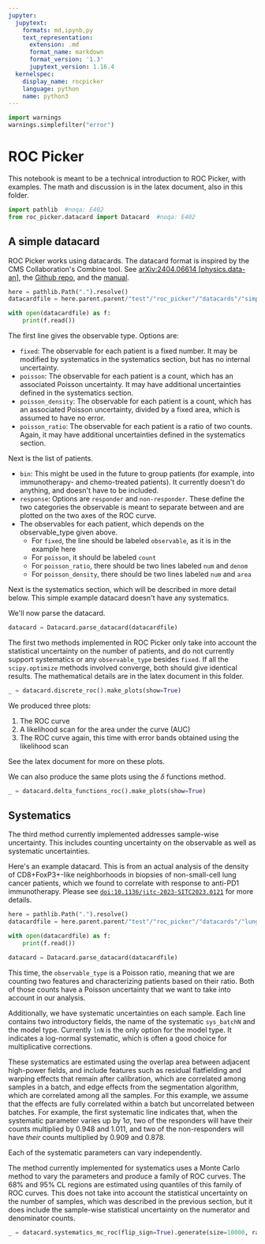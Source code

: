 ```yaml
---
jupyter:
  jupytext:
    formats: md,ipynb,py
    text_representation:
      extension: .md
      format_name: markdown
      format_version: '1.3'
      jupytext_version: 1.16.4
  kernelspec:
    display_name: rocpicker
    language: python
    name: python3
---
```


```python
import warnings
warnings.simplefilter("error")
```

# ROC Picker


This notebook is meant to be a technical introduction to ROC Picker, with examples.  The math and discussion is in the latex document, also in this folder.

```python
import pathlib  #noqa: E402
from roc_picker.datacard import Datacard  #noqa: E402
```

## A simple datacard


ROC Picker works using datacards.  The datacard format is inspired by the CMS Collaboration's Combine tool.  See [arXiv:2404.06614 [physics.data-an]](https://arxiv.org/abs/2404.06614), the [Github repo](https://github.com/cms-analysis/HiggsAnalysis-CombinedLimit), and the [manual](https://cms-analysis.github.io/HiggsAnalysis-CombinedLimit/latest/).

```python
here = pathlib.Path(".").resolve()
datacardfile = here.parent.parent/"test"/"roc_picker"/"datacards"/"simple_examples"/"symmetric_roc.txt"
```

```python
with open(datacardfile) as f:
    print(f.read())
```

The first line gives the observable type.
Options are:
* `fixed`: The observable for each patient is a fixed number.  It may be modified by systematics in the systematics section, but has no internal uncertainty.
* `poisson`: The observable for each patient is a count, which has an associated Poisson uncertainty.  It may have additional uncertainties defined in the systematics section.
* `poisson_density`: The observable for each patient is a count, which has an associated Poisson uncertainty, divided by a fixed area, which is assumed to have no error.
* `poisson_ratio`: The observable for each patient is a ratio of two counts.  Again, it may have additional uncertainties defined in the systematics section.

Next is the list of patients.
- `bin`: This might be used in the future to group patients (for example, into immunotherapy- and chemo-treated patients).  It currently doesn't do anything, and doesn't have to be included.
- `response`: Options are `responder` and `non-responder`.  These define the two categories the observable is meant to separate between and are plotted on the two axes of the ROC curve.
- The observables for each patient, which depends on the observable_type given above.
  - For `fixed`, the line should be labeled `observable`, as it is in the example here
  - For `poisson`, it should be labeled `count`
  - For `poisson_ratio`, there should be two lines labeled `num` and `denom`
  - For `poisson_density`, there should be two lines labeled `num` and `area`

Next is the systematics section, which will be described in more detail below.  This simple example datacard doesn't have any systematics.

We'll now parse the datacard.

```python
datacard = Datacard.parse_datacard(datacardfile)
```

The first two methods implemented in ROC Picker only take into account the statistical uncertainty on the number of patients, and do not currently support systematics or any `observable_type` besides `fixed`.  If all the `scipy.optimize` methods involved converge, both should give identical results.  The mathematical details are in the latex document in this folder.

```python
_ = datacard.discrete_roc().make_plots(show=True)
```

We produced three plots:
1. The ROC curve
2. A likelihood scan for the area under the curve (AUC)
3. The ROC curve again, this time with error bands obtained using the likelihood scan

See the latex document for more on these plots.

We can also produce the same plots using the $\delta$ functions method.

```python
_ = datacard.delta_functions_roc().make_plots(show=True)
```

## Systematics


The third method currently implemented addresses sample-wise uncertainty.  This includes counting uncertainty on the observable as well as systematic uncertainties.

Here's an example datacard.  This is from an actual analysis of the density of CD8+FoxP3+-like neighborhoods in biopsies of non-small-cell lung cancer patients, which we found to correlate with response to anti-PD1 immunotherapy.  Please see [`doi:10.1136/jitc-2023-SITC2023.0121`](https://doi.org/10.1136/jitc-2023-SITC2023.0121) for more details.

```python
here = pathlib.Path(".").resolve()
datacardfile = here.parent.parent/"test"/"roc_picker"/"datacards"/"lung"/"datacard_neighborhoods.txt"

with open(datacardfile) as f:
    print(f.read())

datacard = Datacard.parse_datacard(datacardfile)
```

This time, the `observable_type` is a Poisson ratio, meaning that we are counting two features and characterizing patients based on their ratio.  Both of those counts have a Poisson uncertainty that we want to take into account in our analysis.

Additionally, we have systematic uncertainties on each sample.  Each line contains two introductory fields, the name of the systematic `sys_batchN` and the model type.  Currently `lnN` is the only option for the model type.  It indicates a log-normal systematic, which is often a good choice for multiplicative corrections.

These systematics are estimated using the overlap area between adjacent high-power fields, and include features such as residual flatfielding and warping effects that remain after calibration, which are correlated among samples in a batch, and edge effects from the segmentation algorithm, which are correlated among all the samples.  For this example, we assume that the effects are fully correlated within a batch but uncorrelated between batches.  For example, the first systematic line indicates that, when the systematic parameter varies up by $1\sigma$, two of the responders will have their counts multiplied by $0.948$ and $1.011$, and two of the non-responders will have *their* counts multiplied by $0.909$ and $0.878$.

Each of the systematic parameters can vary independently.


The method currently implemented for systematics uses a Monte Carlo method to vary the parameters and produce a family of ROC curves.  The 68% and 95% CL regions are estimated using quantiles of this family of ROC curves.  This does not take into account the statistical uncertainty on the number of samples, which was described in the previous section, but it does include the sample-wise statistical uncertainty on the numerator and denominator counts.

```python
_ = datacard.systematics_mc_roc(flip_sign=True).generate(size=10000, random_state=123456).plot(show=True)
```

```python

```
